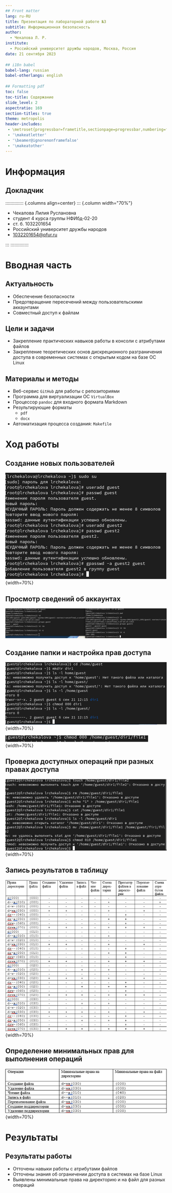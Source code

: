 ```yaml
---
## Front matter
lang: ru-RU
title: Презентация по лабораторной работе №3
subtitle: Информационная безопасность
author:
  - Чекалова Л. Р.
institute:
  - Российский университет дружбы народов, Москва, Россия
date: 21 сентября 2023

## i18n babel
babel-lang: russian
babel-otherlangs: english

## Formatting pdf
toc: false
toc-title: Содержание
slide_level: 2
aspectratio: 169
section-titles: true
theme: metropolis
header-includes:
 - \metroset{progressbar=frametitle,sectionpage=progressbar,numbering=fraction}
 - '\makeatletter'
 - '\beamer@ignorenonframefalse'
 - '\makeatother'
---
```


# Информация

## Докладчик

:::::::::::::: {.columns align=center}
::: {.column width="70%"}

  * Чекалова Лилия Руслановна
  * студент 4 курса группы НФИбд-02-20
  * ст. б. 1032201654
  * Российский университет дружбы народов
  * [1032201654@pfur.ru](mailto:1032201654@@pfur.ru)

:::
::::::::::::::

# Вводная часть

## Актуальность

- Обеспечение безопасности
- Предотвращение пересечений между пользовательскими аккаунтами
- Совместный доступ к файлам

## Цели и задачи

- Закрепление практических навыков работы в консоли с атрибутами файлов
- Закрепление теоретических основ дискреционного разграничения доступа в современных системах с открытым кодом на базе ОС Linux

## Материалы и методы

- Веб-сервис `GitHub` для работы с репозиториями
- Программа для виртуализации ОС `VirtualBox`
- Процессор `pandoc` для входного формата Markdown
- Результирующие форматы
	- `pdf`
	- `docx`
- Автоматизация процесса создания: `Makefile`

# Ход работы

## Создание новых пользователей

![](image/1.png){width=70%}

## Просмотр сведений об аккаунтах

![](image/2.png)

## Создание папки и настройка прав доступа

![](image/6.png){width=70%}

![](image/7.png){width=70%}

## Проверка доступных операций при разных правах доступа

![](image/8.png){width=70%}

## Запись результатов в таблицу

![](image/9.png){width=70%}

## Определение минимальных прав для выполнения операций

![](image/12.png){width=70%}

# Результаты

## Результаты работы

- Отточены навыки работы с атрибутами файлов
- Отточены знания об ограничении доступа в системах на базе Linux
- Выявлены минимальные права на директорию и на файл для разных операций